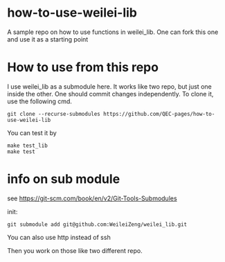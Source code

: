 # how-to-use-weilei-lib
A sample repo on how to use functions in weilei_lib. One can fork this one and use it as a starting point


# How to use from this repo

I use weilei_lib as a submodule here. It works like two repo, but just one inside the other. One should commit changes independently. To clone it, use the following cmd.
```
git clone --recurse-submodules https://github.com/QEC-pages/how-to-use-weilei-lib
```
You can test it by
```
make test_lib
make test
```




# info on sub module

see https://git-scm.com/book/en/v2/Git-Tools-Submodules

init:
```
git submodule add git@github.com:WeileiZeng/weilei_lib.git
```
You can also use http instead of ssh

Then you work on those like two different repo.
